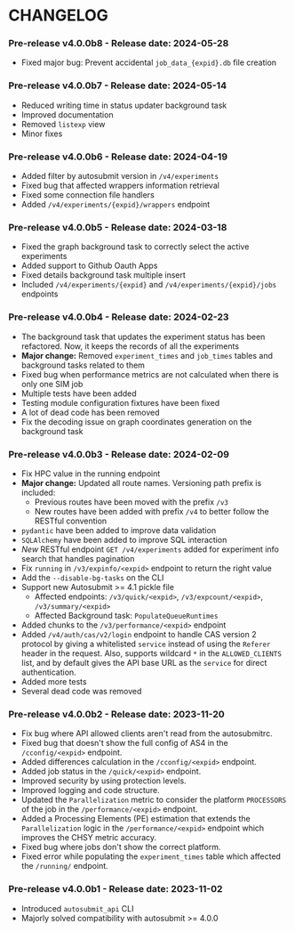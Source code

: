 # CHANGELOG

### Pre-release v4.0.0b8 - Release date: 2024-05-28

* Fixed major bug: Prevent accidental `job_data_{expid}.db` file creation

### Pre-release v4.0.0b7 - Release date: 2024-05-14

* Reduced writing time in status updater background task
* Improved documentation
* Removed `listexp` view
* Minor fixes

### Pre-release v4.0.0b6 - Release date: 2024-04-19

* Added filter by autosubmit version in `/v4/experiments`
* Fixed bug that affected wrappers information retrieval
* Fixed some connection file handlers
* Added `/v4/experiments/{expid}/wrappers` endpoint

### Pre-release v4.0.0b5 - Release date: 2024-03-18

* Fixed the graph background task to correctly select the active experiments
* Added support to Github Oauth Apps
* Fixed details background task multiple insert
* Included `/v4/experiments/{expid}` and `/v4/experiments/{expid}/jobs` endpoints

### Pre-release v4.0.0b4 - Release date: 2024-02-23

* The background task that updates the experiment status has been refactored. Now, it keeps the records of all the experiments
* **Major change:** Removed `experiment_times` and `job_times` tables and background tasks related to them
* Fixed bug when performance metrics are not calculated when there is only one SIM job
* Multiple tests have been added
* Testing module configuration fixtures have been fixed
* A lot of dead code has been removed
* Fix the decoding issue on graph coordinates generation on the background task

### Pre-release v4.0.0b3 - Release date: 2024-02-09

* Fix HPC value in the running endpoint
* **Major change:** Updated all route names. Versioning path prefix is included:
    * Previous routes have been moved with the prefix `/v3`
    * New routes have been added with prefix `/v4` to better follow the RESTful convention 
* `pydantic` have been added to improve data validation
* `SQLAlchemy` have been added to improve SQL interaction
* *New* RESTful endpoint `GET /v4/experiments` added for experiment info search that handles pagination
* Fix `running` in `/v3/expinfo/<expid>` endpoint to return the right value
* Add the `--disable-bg-tasks` on the CLI 
* Support new Autosubmit >= 4.1 pickle file
    * Affected endpoints: `/v3/quick/<expid>`, `/v3/expcount/<expid>`, `/v3/summary/<expid>`
    * Affected Background task: `PopulateQueueRuntimes`
* Added chunks to the `/v3/performance/<expid>` endpoint
* Added `/v4/auth/cas/v2/login` endpoint to handle CAS version 2 protocol by giving a whitelisted `service` instead of using the `Referer` header in the request. Also, supports wildcard `*` in the `ALLOWED_CLIENTS` list, and by default gives the API base URL as the `service` for direct authentication.
* Added more tests
* Several dead code was removed

### Pre-release v4.0.0b2 - Release date: 2023-11-20

* Fix bug where API allowed clients aren't read from the autosubmitrc.
* Fixed bug that doesn't show the full config of AS4 in the `/cconfig/<expid>` endpoint.
* Added differences calculation in the `/cconfig/<expid>` endpoint.
* Added job status in the `/quick/<expid>` endpoint.
* Improved security by using protection levels.
* Improved logging and code structure.
* Updated the `Parallelization` metric to consider the platform `PROCESSORS` of the job in the `/performance/<expid>` endpoint.
* Added a Processing Elements (PE) estimation that extends the `Parallelization` logic in the `/performance/<expid>` endpoint which improves the CHSY metric accuracy.
* Fixed bug where jobs don't show the correct platform.
* Fixed error while populating the `experiment_times` table which affected the `/running/` endpoint.


### Pre-release v4.0.0b1 - Release date: 2023-11-02

* Introduced `autosubmit_api` CLI
* Majorly solved compatibility with autosubmit >= 4.0.0